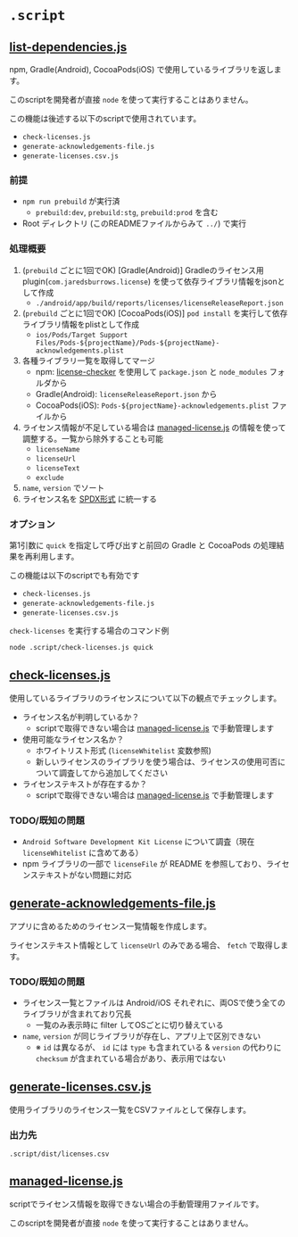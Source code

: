 # `.script`

## [list-dependencies.js](./list-dependencies.js)
npm, Gradle(Android), CocoaPods(iOS) で使用しているライブラリを返します。

このscriptを開発者が直接 `node` を使って実行することはありません。

この機能は後述する以下のscriptで使用されています。

- `check-licenses.js`
- `generate-acknowledgements-file.js`
- `generate-licenses.csv.js`

### 前提
- `npm run prebuild` が実行済
    - `prebuild:dev`, `prebuild:stg`, `prebuild:prod` を含む
- Root ディレクトリ (このREADMEファイルからみて `../`) で実行

### 処理概要
1. (`prebuild` ごとに1回でOK) [Gradle(Android)] Gradleのライセンス用plugin(`com.jaredsburrows.license`) を使って依存ライブラリ情報をjsonとして作成
    - `./android/app/build/reports/licenses/licenseReleaseReport.json`
1. (`prebuild` ごとに1回でOK) [CocoaPods(iOS)] `pod install` を実行して依存ライブラリ情報をplistとして作成
    - `ios/Pods/Target Support Files/Pods-${projectName}/Pods-${projectName}-acknowledgements.plist`
1. 各種ライブラリ一覧を取得してマージ
    - npm: [license-checker](https://www.npmjs.com/package/license-checker) を使用して `package.json` と `node_modules` フォルダから
    - Gradle(Android): `licenseReleaseReport.json` から
    - CocoaPods(iOS): `Pods-${projectName}-acknowledgements.plist` ファイルから
1. ライセンス情報が不足している場合は [managed-license.js](./managed-license.js) の情報を使って調整する。一覧から除外することも可能
    - `licenseName`
    - `licenseUrl`
    - `licenseText`
    - `exclude`
1. `name`, `version` でソート
1. ライセンス名を [SPDX形式](https://spdx.org/licenses/) に統一する

### オプション
第1引数に `quick` を指定して呼び出すと前回の Gradle と CocoaPods の処理結果を再利用します。

この機能は以下のscriptでも有効です

- `check-licenses.js`
- `generate-acknowledgements-file.js`
- `generate-licenses.csv.js`

`check-licenses` を実行する場合のコマンド例
```sh
node .script/check-licenses.js quick
```


## [check-licenses.js](./check-licenses.js)
使用しているライブラリのライセンスについて以下の観点でチェックします。

- ライセンス名が判明しているか？
    - scriptで取得できない場合は [managed-license.js](./managed-license.js) で手動管理します
- 使用可能なライセンス名か？
    - ホワイトリスト形式 (`licenseWhitelist` 変数参照)
    - 新しいライセンスのライブラリを使う場合は、ライセンスの使用可否について調査してから追加してください
- ライセンステキストが存在するか？
    - scriptで取得できない場合は [managed-license.js](./managed-license.js) で手動管理します

### TODO/既知の問題
- `Android Software Development Kit License` について調査（現在 `licenseWhitelist` に含めてある）
- npm ライブラリの一部で `licenseFile` が README を参照しており、ライセンステキストがない問題に対応


## [generate-acknowledgements-file.js](./generate-acknowledgements-file.js)
アプリに含めるためのライセンス一覧情報を作成します。

ライセンステキスト情報として `licenseUrl` のみである場合、 `fetch` で取得します。

### TODO/既知の問題
- ライセンス一覧とファイルは Android/iOS それぞれに、両OSで使う全てのライブラリが含まれており冗長
    - 一覧のみ表示時に filter してOSごとに切り替えている
- `name`, `version` が同じライブラリが存在し、アプリ上で区別できない
    - ※ `id` は異なるが、 `id` には `type` も含まれている & `version` の代わりに `checksum` が含まれている場合があり、表示用ではない

## [generate-licenses.csv.js](./generate-licenses.csv.js)
使用ライブラリのライセンス一覧をCSVファイルとして保存します。

### 出力先
`.script/dist/licenses.csv`


## [managed-license.js](./managed-license.js)
scriptでライセンス情報を取得できない場合の手動管理用ファイルです。

このscriptを開発者が直接 `node` を使って実行することはありません。
